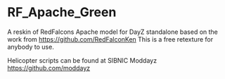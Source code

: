 # RF_Apache_Green
A reskin of RedFalcons Apache model for DayZ standalone based on the work from https://github.com/RedFalconKen
This is a free retexture for anybody to use.

Helicopter scripts can be found at SIBNIC Moddayz https://github.com/moddayz
